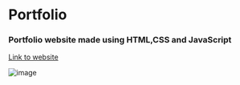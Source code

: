 # Portfolio
### Portfolio website made using HTML,CSS and JavaScript

[Link to website ](https://himanshu-portfolio-01.netlify.app/)

![image](https://user-images.githubusercontent.com/79087876/158193282-c24cf105-0288-41f8-bad6-0bf3a3ebd8f4.png)
